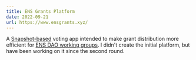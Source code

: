 ```yaml
---
title: ENS Grants Platform
date: 2022-09-21
url: https://www.ensgrants.xyz/
---
```


A [Snapshot-based](https://snapshot.org/) voting app intended to make grant distribution more efficient for [ENS DAO working groups](https://docs.ens.domains/v/governance/governance-proposals/term-0/ep4-social-proposal-creation-of-foundational-working-groups-and-working-group-rules). I didn't create the initial platform, but have been working on it since the second round.
